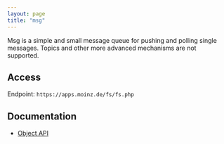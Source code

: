 ```yaml
---
layout: page
title: "msg"
---
```


Msg is a simple and small message queue for pushing and polling single messages.
Topics and other more advanced mechanisms are not supported.

## Access

Endpoint: `https://apps.moinz.de/fs/fs.php`

## Documentation

* [Object API](https://github.com/zeisss/msg-php/blob/master/Documentation.md)